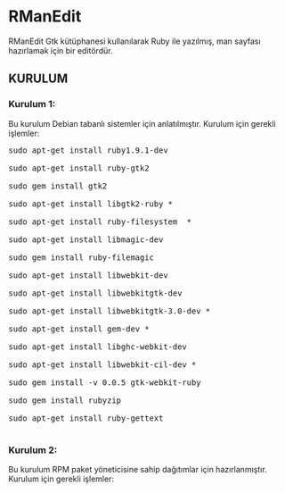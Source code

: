 RManEdit
========

RManEdit Gtk kütüphanesi kullanılarak Ruby ile yazılmış, man sayfası hazırlamak için bir editördür.
<h2>KURULUM</h2>
<h3>Kurulum 1:</h3>
Bu kurulum Debian tabanlı sistemler için anlatılmıştır. Kurulum için gerekli işlemler:<br>
<pre>
sudo apt-get install ruby1.9.1-dev<br>
sudo apt-get install ruby-gtk2<br>
sudo gem install gtk2<br>
sudo apt-get install libgtk2-ruby *<br> 
sudo apt-get install ruby-filesystem  *<br>
sudo apt-get install libmagic-dev <br>
sudo gem install ruby-filemagic <br>
sudo apt-get install libwebkit-dev<br>
sudo apt-get install libwebkitgtk-dev <br>
sudo apt-get install libwebkitgtk-3.0-dev *<br>
sudo apt-get install gem-dev *<br>
sudo apt-get install libghc-webkit-dev<br>
sudo apt-get install libwebkit-cil-dev *<br>
sudo gem install -v 0.0.5 gtk-webkit-ruby<br>
sudo gem install rubyzip<br>
sudo apt-get install ruby-gettext<br>
</pre>
<h3>Kurulum 2:</h3>
Bu kurulum RPM paket yöneticisine sahip dağıtımlar için hazırlanmıştır. Kurulum için gerekli işlemler:<br>
<pre>
</pre>
